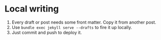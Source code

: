 Local writing
=============

1. Every draft or post needs some front matter. Copy it from another post.
2. Use `bundle exec jekyll serve --drafts` to fire it up locally.
3. Just commit and push to deploy it.
